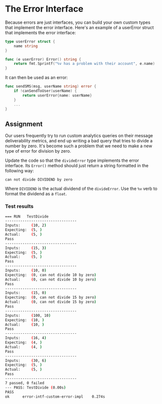 # The Error Interface

Because errors are just interfaces, you can build your own custom types that implement the error interface. Here's an example of a userError struct that implements the error interface:
```go
type userError struct {
    name string
}

func (e userError) Error() string {
    return fmt.Sprintf("%v has a problem with their account", e.name)
}
```
It can then be used as an error:
```go 
func sendSMS(msg, userName string) error {
    if !canSendToUser(userName) {
        return userError{name: userName}
    }
    ...
}
```
## Assignment

Our users frequently try to run custom analytics queries on their message deliverability metrics, and end up writing a bad query that tries to divide a number by zero. It's become such a problem that we need to make a new type of error for division by zero.

Update the code so that the `divideError` type implements the error interface. Its `Error()` method should just return a string formatted in the following way:

    can not divide DIVIDEND by zero

Where `DIVIDEND` is the actual dividend of the `divideError`. Use the `%v` verb to format the dividend as a `float`.

### Test results
```bash
=== RUN   TestDivide
---------------------------------
Inputs:     (10, 2)
Expecting:  (5, )
Actual:     (5, )
Pass
---------------------------------
Inputs:     (15, 3)
Expecting:  (5, )
Actual:     (5, )
Pass
---------------------------------
Inputs:     (10, 0)
Expecting:  (0, can not divide 10 by zero)
Actual:     (0, can not divide 10 by zero)
Pass
---------------------------------
Inputs:     (15, 0)
Expecting:  (0, can not divide 15 by zero)
Actual:     (0, can not divide 15 by zero)
Pass
---------------------------------
Inputs:     (100, 10)
Expecting:  (10, )
Actual:     (10, )
Pass
---------------------------------
Inputs:     (16, 4)
Expecting:  (4, )
Actual:     (4, )
Pass
---------------------------------
Inputs:     (30, 6)
Expecting:  (5, )
Actual:     (5, )
Pass
---------------------------------
7 passed, 0 failed
--- PASS: TestDivide (0.00s)
PASS
ok      error-intf-custom-error-impl    0.274s
```
